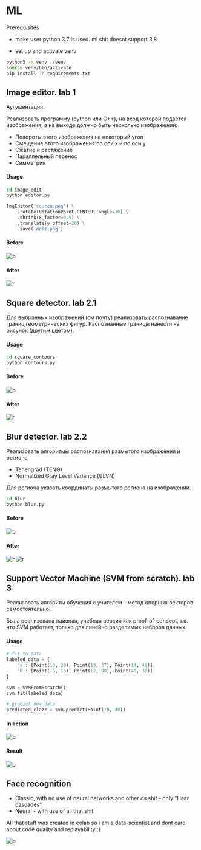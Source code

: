 # ML

Prerequisites

- make user python 3.7 is used. ml shit doesnt support 3.8

- set up and activate venv
```bash
python3 -m venv ./venv
source venv/bin/activate
pip install -r requirements.txt 
```





## Image editor. lab 1

Аугументация.

Реализовать программу (python или C++), на вход которой подаётся изображения, а на выходе должно быть несколько изображений:

- Повороты этого изображения на некоторый угол
- Смещение этого изображения по оси x и по оси y
- Сжатие и растяжение
- Параллельный перенос
- Симметрия

#### Usage

```bash
cd image_edit
python editor.py
```

```python
ImgEditor('source.png') \
    .rotate(RotationPoint.CENTER, angle=10) \
    .shrink(x_factor=0.9) \
    .translate(y_offset=20) \
    .save('dest.png')
```

#### Before

![o](image_edit/face.png)

#### After

![r](image_edit/res.png)






## Square detector. lab 2.1

Для выбранных изображений (см почту) реализовать распознавание границ геометрических фигур. 
Распознанные границы нанести на рисунок (другим цветом).

#### Usage

```bash
cd square_contours
python contours.py
```

#### Before

![o](square_contours/squares.jpg)

#### After

![r](square_contours/res.png)






## Blur detector. lab 2.2

Реализовать алгоритмы распознавания размытого изображения и региона

- Tenengrad (TENG)
- Normalized Gray Level Variance (GLVN)

Для региона указать координаты размытого региона на изображении.

```bash
cd blur
python blur.py
```

#### Before

![o](blur/original.png)

#### After

![r](blur/teng-res.png)
![r](blur/glvn-res.png)


## Support Vector Machine (SVM from scratch). lab 3

Реализовать алгоритм обучения с учителем - метод опорных векторов самостоятельно. 

Была реализована наивная, учебная версия как proof-of-concept, т.к. что SVM работает, только для линейно разделимых наборов данных.

#### Usage
```python
# fit to data
labeled_data = {
    'a': [Point(10, 20), Point(13, 37), Point(14, 48)],
    'b': [Point(-5, 16), Point(12, 90), Point(40, 30)]
}

svm = SVMFromScratch()
svm.fit(labeled_data)

# predict new data
predicted_clazz = svm.predict(Point(70, 40))
```


#### In action

![o](svm/dots.gif)

#### Result

![o](svm/dots.png)


## Face recognition

- Classic, with no use of neural networks and other ds shit - only "Haar cascades"
- Neural - with use of all that shit

All that stuff was created in colab so i am a data-scientist 
and dont care about code quality and replayability :)

![o](face_rec_classic/p1.png)
